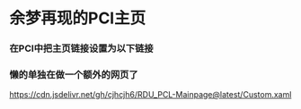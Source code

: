 # 余梦再现的PCl主页
### 在PCl中把主页链接设置为以下链接
### 懒的单独在做一个额外的网页了
https://cdn.jsdelivr.net/gh/cjhcjh6/RDU_PCL-Mainpage@latest/Custom.xaml
